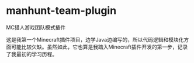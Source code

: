 # manhunt-team-plugin
MC猎人游戏团队模式插件

这是我第一个Minecraft插件项目，边学Java边编写的，所以代码逻辑和模块化方面可能比较欠缺。虽然如此，它也算是我踏入Minecraft插件开发的第一步，记录了我最初的学习历程。
